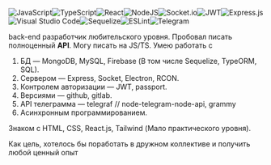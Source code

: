 ![JavaScript](https://img.shields.io/badge/javascript-%23323330.svg?style=for-the-badge&logo=javascript&logoColor=%23F7DF1E)![TypeScript](https://img.shields.io/badge/typescript-%23007ACC.svg?style=for-the-badge&logo=typescript&logoColor=white)![React](https://img.shields.io/badge/react-%2320232a.svg?style=for-the-badge&logo=react&logoColor=%2361DAFB)![NodeJS](https://img.shields.io/badge/node.js-6DA55F?style=for-the-badge&logo=node.js&logoColor=white)![Socket.io](https://img.shields.io/badge/Socket.io-black?style=for-the-badge&logo=socket.io&badgeColor=010101)![JWT](https://img.shields.io/badge/JWT-black?style=for-the-badge&logo=JSON%20web%20tokens)![Express.js](https://img.shields.io/badge/express.js-%23404d59.svg?style=for-the-badge&logo=express&logoColor=%2361DAFB)![Visual Studio Code](https://img.shields.io/badge/Visual%20Studio%20Code-0078d7.svg?style=for-the-badge&logo=visual-studio-code&logoColor=white)![Sequelize](https://img.shields.io/badge/Sequelize-52B0E7?style=for-the-badge&logo=Sequelize&logoColor=white)![ESLint](https://img.shields.io/badge/ESLint-4B3263?style=for-the-badge&logo=eslint&logoColor=white)![Telegram](https://img.shields.io/badge/Telegram-2CA5E0?style=for-the-badge&logo=telegram&logoColor=white)

back-end разработчик любительского уровня. Пробовал писать полноценный <b>API</b>. Могу писать на JS/TS. Умею работать с
1) БД — MongoDB, MySQL, Firebase (В том числе Sequelize, TypeORM, SQL).
2) Сервером — Express, Socket, Electron, RCON.
3) Контролем авторизации — JWT, passport.
4) Версиями — github, gitlab.
5) API телеграмма — telegraf   // node-telegram-node-api, grammy
6) Асинхронным программированием.

Знаком с HTML, CSS, React.js, Tailwind (Мало практического уровня).

Как цель, хотелось бы поработать в дружном коллективе и получить любой ценный опыт
